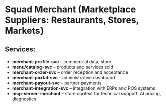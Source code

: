 # Squad Merchant (Marketplace Suppliers: Restaurants, Stores, Markets)

## Services:
- **merchant-profile-svc** – commercial data, store
- **menu/catalog-svc** – products and services sold
- **merchant-order-svc** – order reception and acceptance
- **merchant-portal-svc** – administrative dashboard
- **merchant-payout-svc** – partner payments
- **merchant-integration-svc** – integration with ERPs and POS systems
- **mcp-server-merchant** – store context for technical support, AI pricing, diagnostics
```